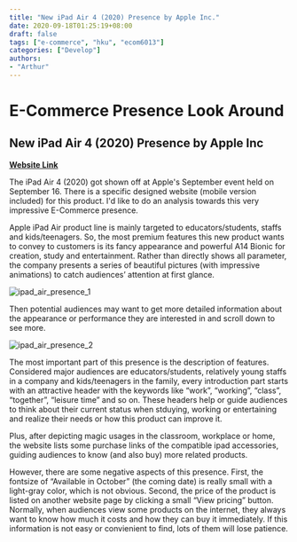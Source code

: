 ```yaml
---
title: "New iPad Air 4 (2020) Presence by Apple Inc."
date: 2020-09-18T01:25:19+08:00
draft: false
tags: ["e-commerce", "hku", "ecom6013"]
categories: ["Develop"]
authors:
- "Arthur"
---
```


# E-Commerce Presence Look Around

## New iPad Air 4 (2020) Presence by Apple Inc

[**Website Link**](https://www.apple.com/hk/en/ipad-air/)

The iPad Air 4 (2020) got shown off at Apple's September event held on September 16. There is a specific designed website (mobile version included) for this product. I'd like to do an analysis towards this very impressive E-Commerce presence.

Apple iPad Air product line is mainly targeted to educators/students, staffs and kids/teenagers. So, the most premium features this new product wants to convey to customers is its fancy appearance and powerful A14 Bionic for creation, study and entertainment. Rather than directly shows all parameter, the company presents a series of beautiful pictures (with impressive animations) to catch audiences’ attention at first glance.

![ipad_air_presence_1](https://pseudoyu.oss-cn-hangzhou.aliyuncs.com/images/ipad_air_presence_1.png)

Then potential audiences may want to get more detailed information about the appearance or performance they are interested in and scroll down to see more.

![ipad_air_presence_2](https://pseudoyu.oss-cn-hangzhou.aliyuncs.com/images/ipad_air_presence_2.png)

The most important part of this presence is the description of features. Considered major audiences are educators/students, relatively young staffs in a company and kids/teenagers in the family, every introduction part starts with an attractive header with the keywords like “work”, “working”, “class”, “together”, “leisure time” and so on. These headers help or guide audiences to think about their current status when stduying, working or entertaining and realize their needs or how this product can improve it.

Plus, after depicting magic usages in the classroom, workplace or home, the website lists some purchase links of the compatible ipad accessories, guiding audiences to know (and also buy) more related products.

However, there are some negative aspects of this presence. First, the fontsize of “Available in October” (the coming date) is really small with a light-gray color, which is not obvious. Second, the price of the product is listed on another website page by clicking a small “View pricing” button. Normally, when audiences view some products on the internet, they always want to know how much it costs and how they can buy it immediately. If this information is not easy or convienient to find, lots of them will lose patience.

